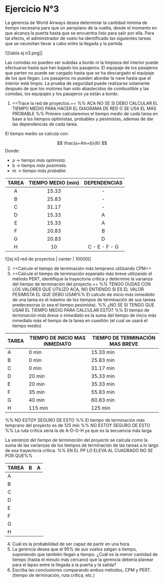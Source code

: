 # Ejercicio N°3
La gerencia de World Airways desea determinar la cantidad mínima de tiempo necesaria para que un aeroplano de la vuelta, desde el momento en que alcanza la puerta hasta que se encuentra listo para salir por ella. Para tal efecto, el administrador de vuelo ha identificado las siguientes tareas que se necesitan llevar a cabo entre la llegada y la partida.

![[tabla ej n3.png]]

Las comidas no pueden ser subidas a bordo ni la limpieza del interior puede efectuarse hasta que han bajado los pasajeros. El equipaje de los pasajeros que parten no puede ser cargado hasta que se ha descargado el equipaje de los que llegan. Los pasajeros no pueden abordar la nave hasta que el interior esté limpio. La prueba de seguridad puede realizarse solamente después de que los motores han sido abastecidos de combustible y las comidas, los equipajes y los pasajeros ya están a bordo.

1. ==Trace la red de proyectos.==
%% ACA NO SE SI DEBO CALCULAR EL TIEMPO MEDIO PARA HACER EL DIAGRAMA DE RED O SE USA EL MÁS PROBABLE %%
Primero calcularemos el tiempo medio de cada tarea en base a los tiempos optimistas, probables y pesimistas, ademas de dar las dependencias de cada tarea.

El tiempo medio se calcula con:

$$
\frac{a+4m+b}{6}
$$
Donde:
- a -> tiempo *más optimista*.
- b -> tiempo *más pesimista*.
- m -> tiempo *más probable*.

| TAREA | TIEMPO MEDIO (min) |  DEPENDENCIAS  |
| :---: | :----------------: | :------------: |
|   A   |       15.33        |       -        |
|   B   |       25.83        |       -        |
|   C   |       31.17        |       -        |
|   D   |       15.33        |       A        |
|   E   |       15.33        |       A        |
|   F   |       20.83        |       B        |
|   G   |       20.83        |       D        |
|   H   |         10         | C - E - F - G  |

![[ej n3 red de proyectos | center | 10000]]


2. ==Calcule el tiempo de terminación más temprano utilizando CPM==
3. ==Calcule el tiempo de terminación esperado más breve utilizando el método PERT, identifique la trayectoria crítica y determine la varianza del tiempo de terminación del proyecto.==
%% TENGO DUDAS CON LOS VALORES QUE UTILIZO ACA, NO ENTIENDO SI ES EL VALOR PESIMISTA EL QUE DEBO USAR%%
El calculo de *inicio más inmediato* de una tarea es el máximo de los tiempos de terminación de sus tareas predecesoras (o sea el tiempo pesimista).
%% ¿NO SE SI TENGO QUE USAR EL TIEMPO MEDIO PARA CALCULAR ESTO? %%
El tiempo de *terminación más breve o inmediato* es la suma del tiempo de inicio más inmediato más el tiempo de la tarea en cuestión (el cual se usará el tiempo medio)

| TAREA | TIEMPO DE INICIO MAS INMEDIATO | TIEMPO DE TERMINACIÓN MAS BREVE |
| ----- | ------------------------------ | ------------------------------- |
| A     | 0 min                          | 15.33 min                       |
| B     | 0 min                          | 25.83 min                       |
| C     | 0 min                          | 31.17 min                       |
| D     | 20 min                         | 35.33 min                       |
| E     | 20 min                         | 35.33 min                       |
| F     | 35 min                         | 55.83 min                       |
| G     | 40 min                         | 60.83 min                       |
| H     | 115 min                        | 125 min                         |
%% NO ESTOY SEGURO DE ESTO %%
El tiempo de terminación más temprano del proyecto es de 125 min
%% NO ESTOY SEGURO DE ESTO %%
La ruta critica seria la de A-D-G-H ya que es la secuencia más larga.

La *varianza del tiempo de terminación del proyecto* se calcula como la suma de las varianzas de los tiempos de terminación de las tareas a lo largo de esa trayectoria crítica.
%% EN EL PP LO ELEVA AL CUADRADO NO SE POR QUE%%


| TAREA | B   | A   |
| ----- | --- | --- |
| A     |     |     |
| B     |     |     |
| C     |     |     |
| D     |     |     |
| E     |     |     |
| F     |     |     |
| G     |     |     |
| H     |     |     |


4. Cuál es la probabilidad de ser capaz de partir en una hora.
5. La gerencia desea que el 95% de sus vuelos salgan a tiempo, suponiendo que también llegan a tiempo. ¿Cuál es la menor cantidad de tiempo (hasta el minuto más cercano) que la gerencia debería planear para el lapso entre la llegada a la puerta y la salida?
6. Escriba las conclusiones comparando ambos métodos, CPM y PERT. (tiempo de terminación, ruta crítica, etc.)